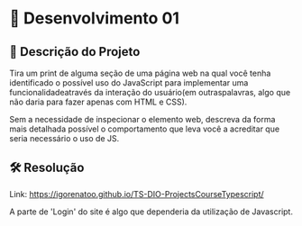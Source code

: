 # 📜 Desenvolvimento 01 

## 🎯 Descrição do Projeto 

Tira um print de alguma seção de uma página web na qual você tenha identificado o possível uso do JavaScript para implementar uma funcionalidadeatravés da interação do usuário(em outraspalavras, algo que não daria para fazer apenas com HTML e CSS).

Sem a necessidade de inspecionar o elemento web, descreva da forma mais detalhada possível o comportamento que leva você a acreditar que seria necessário o uso de JS.

## 🛠️ Resolução

Link: https://igorenatoo.github.io/TS-DIO-ProjectsCourseTypescript/

A parte de 'Login' do site é algo que dependeria da utilização de Javascript.

